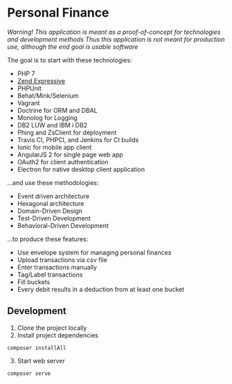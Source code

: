 # Personal Finance

*Warning!*
*This application is meant as a proof-of-concept for technologies and development methods*
*Thus this application is not meant for production use, although the end goal is usable software*

The goal is to start with these technologies:
* PHP 7
* [Zend Expressive](https://github.com/zendframework/zend-expressive)
* PHPUnit
* Behat/Mink/Selenium
* Vagrant
* Doctrine for ORM and DBAL
* Monolog for Logging
* DB2 LUW and IBM i DB2
* Phing and ZsClient for deployment
* Travis CI, PHPCI, and Jenkins for CI builds
* Ionic for mobile app client
* AngularJS 2 for single page web app
* OAuth2 for client authentication
* Electron for native desktop client application

...and use these methodologies:
* Event driven architecture
* Hexagonal architecture
* Domain-Driven Design
* Test-Driven Development
* Behavioral-Driven Development

...to produce these features:
* Use envelope system for managing personal finances
* Upload transactions via csv file
* Enter transactions manually
* Tag/Label transactions
* Fill buckets
* Every debit results in a deduction from at least one bucket

## Development

1. Clone the project locally
2. Install project dependencies
```
composer installAll
```
3. Start web server
```
composer serve
```
